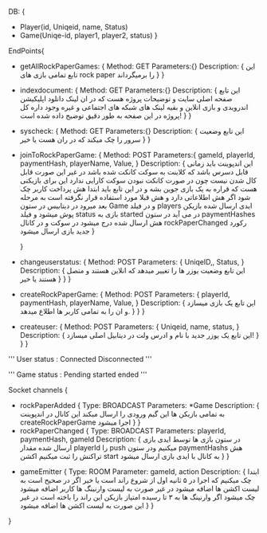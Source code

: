 DB: {
-	Player(id, Uniqeid, name, Status)
-	Game(Uniqe-id, player1, player2, status)
} 

EndPoints{

-	getAllRockPaperGames: {
		Method: GET
		Parameters:{}
		Description: {
		این تابع تمامی بازی های rock paper را برمیگرداند
		}
	}

-	indexdocument: {
		Method: GET
		Parameters:{}
		Description: {
			این تابع صفحه اصلی سایت و توضیحات پروژه هست که در ان لینک دانلود اپلیکیشن اندرویدی و بازی انلاین و بقیه لینک های شبکه های اجتماعی و غیره وجود داره کل پروژه در این صفحه به طور دقیق توضیح داده شده است!
		}
	}

-	syscheck: {
		Method: GET
		Parameters:{}
		Description: {
			این تابع وضعیت سرور را چک میکند که در ران هست یا خیر
		}
	}

-	joinToRockPaperGame: {
		Method: POST
		Parameters:{
			gameId,
			playerId,
			paymentHash,
			playerName,
			Value,
		}
		Description: {
		این اندپوینت باید زمانی قابل دسرس باشد که کلاینت به سوکت کانکت شده باشد در غیر این صورت قابل کال شدن نیست چون در صورت کانکت نبودن سوکت کارایی ندارد
		این برای بازیکنی هست که قراره به یک بازی جوین بشه و در این تابع باید ابتدا هش پرداخت کاربر چک شود اگر هش اطلاعاتی دارد و هش قبلا مورد استفاده قرار نگرفته است به مرحله بعد میرود
		در دیتابیس در ستون Game و در فیلد players ایدی ارسال شده بازیکن پوش میشود
		و فیلد status بازی به started در می آید
		در ستون paymentHashes هش ارسال شده درج میشود
		در سوکت و در کانال rockPaperChanged رکورد جدید بازی ارسال میشود
		}

	}

-	changeuserstatus: {
		Method: POST
		Parameters: {
			UniqeID,,
			Status,
		}
		Description: {
			این تابع وضعیت یوزر ها را تغییر میدهد که انلاین هستند و متصل هستند یا خیر
		}
	}
}

-	createRockPaperGame: {
		Method: POST
		Parameters: {
			playerId,
			paymentHash,
			playerName,
			Value,
		}
		Description: {
			این تابع یک بازی میسازد و ان را به تمامی کاربر ها اطلاع میدهد.
		}
	}
}

-	createuser: {
		Method: POST
		Parameters: {
			Uniqeid,
			name,
			status,
		}
		Description: {
			این تابع یک یوزر جدید با نام و ادرس ولت در دیتابیل اصلی میسازد!
		}
	}
}

'''
 User status :
 Connected
 Disconnected
'''

'''
Game status :
Pending
started
ended
'''

Socket channels {

-	rockPaperAdded {
		Type: BROADCAST
		Parameters: *Game
		Description: {
		به تمامی بازیکن ها این گیم ورودی را ارسال میکند این کانال در اندپوینت  createRockPaperGame اجرا میشود 
		}
	}
-	rockPaperChanged {
		Type: BROADCAST
		Parameters: playerId, paymentHash, gameId
		Description: {
		در ستون بازی ها توسط ایدی بازی ارسال شده مقدار playerId را push میکنیم
		ودر ستون paymentHashs هش تراکنش را ثبت میکنیم
		اکشن start به کانال با ایدی بازی ارسال میشود
		}
	}
	
+	gameEmitter {
		Type: ROOM 
		Parameter: gameId, action
		Description: {
		ابتدا چک میکنیم که اجرا در ۵ ثانیه اول از شروع راند است یا خیر 
		اگر در صحیح است به لیست اکشن ها اضافه میشود در غیر صورت به لیست وارنینگ ها کاربر اضافه میشود
		چک میشود اگر وارنینگ ها به ۳ تا رسیده امتیاز بازیکن این راند را باخته است در غیر این صورت به لیست اکشن ها اضافه میشود
		}
	}


}

